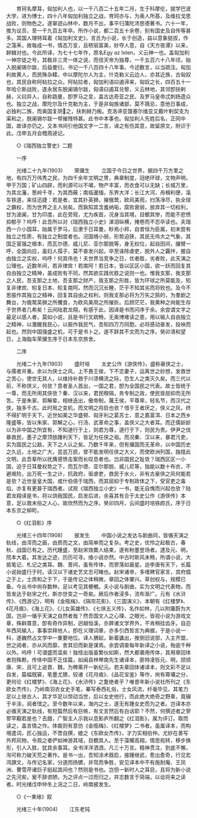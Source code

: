 <!-- { "loadSidebar": true } -->
　　育珂名摩耳，匈加利人也，以一千八百二十五年二月，生于科摩伦，就学巴波大学，进为博士，四十八年匈加利独立之战，育珂亦与，为奥人所惎，及维拉戈思战败，则物色之。遂窜迹山林中，数月不出，事平归蒲陀沛思德著书。六十一年，推为议员，至一千九百五年卒。所作小说，都二百五十余卷，别有国史及自传等甚多。其国人理特耳着《匈加利文史》，言氏为小说，长于创造，益以意象挺拔，作之藻釆，故每成一书，情态万变，且秾丽富美，妙夺人意，自《天方夜谭》以来，鲜雠对也。今此所译，为七十七年作，原名Egy az Isten，义云神一也。盖匈加利一神宗徒之号，其敎非三灵一体之说，而信天帝为独尊，一千五百六十八年顷，始入脱阑锡尔跋，后益曼衍。书记一千八百四十八年事。今述数言，以当疏注。匈加利故黄人，而民殊杂糅，中以摩陀尔人为主，什克勒义云边人，亦其近族，古匈奴也，其民自称阿帖拉之众。阿帖拉者，匈加利语曰遏谛来，匈奴之长，四百五十一年哈仑斯战败，遂永居东脱阑锡尔跋，匈语曰遏耳兑黎，义云林地，其邻卽扶剌赫，义曰异人，自称路曼，卽罗马之变，盖古达奇亚之民，及罗马皇帝忒刺扬遗众也。独立之战，摩陀尔及什克勒为主，于是非匈族诸部，莫不猜忌，意他日事成，必独利二族，而奥国复阴之，扶刺赫乃叛。克洛谛亚曁塞尔维亚又戴叶剌契支为渠和之，脱阑锡尔跋一带摧残特甚。此书中本事也。匈加利人先姓后名，正同中国，故译亦仍之。又本书间引他国文字一二言，译之有伤其意，故留原文，附识于此。戊申五月会稽周逴记。 

　　○《瑞西独立警史》二题 

　　一序 

　　光绪二十九年(1903) 
　　荣骥生 
　　立国于今日之世界，据四千万方里之地，有四万万伟秀之民，为四千余年文明之冑，典章制度，冠绝环球，文物声明，甲于万国；矿山四辟，而利源可以不竭，物产丰富，而衣食可以无缺；长城万里，为其北藩，葱岭千寻，为其西蔽；南临暹缅，东界大洋；长江大河，舟楫利便，滊车铁道，来往迅捷：若是者，宜其扑英狮，摧俄鹫，欧风美雨，扫荡凈尽，执全球之霸权，而为世界之主人翁矣。而孰知其含羞纳垢，腐败衰弱，放弃其一切权利，甘为波阑，甘为印度，此在旁观，尤为疾首，况身当其境，目覩其惨，而能不悲愤抑郁乎？呜呼！此吾所以对《瑞西独立小史》涕泪纵横，掩卷而不忍卒读也。夫瑞西一介小国耳，始属于罗马，后隶于日耳曼，眇焉小邦，自昔恒为臣属，初未尝有独立之性质，有独立之制度者也。况国境小弱，形势迫狭，其民无伟大之气象，其国乏富强之根本，而瓦尔德、威儿尼、亚尔那脱等，身无权位，起自田间，攘臂一呼，全国向应，虽妇人孺子，莫不奋发兴起，卒至诛除虐吏，脱外人之覊拌，握自由独立之实权，呜呼！何其伟也！夫世界当竞争之日，优者胜，劣者败，此天演之公理也。近数年间，若非律宾！若南阿！若日本，皆以区区小国，欲一跃而回复其自由独立之精神，虽成败有不同，然其欲实践优胜之说则一也。惟我支那，我支那之人民，吾支那之土地，吾支那之财产，我支那之形胜，皆为环球之所莫能及，矧复非律宾、矧复日本、矧复南阿。然而沉沉长睡，茫乎不知其劣而将败也。及今不思振作其独立之精神，回复其自由之权利，则我支那必将为万矢之鹄的，为羣剧之舞台，为俄鹫英狮之所攫食，为欧风美雨之所摧折。后顾茫茫，我黄种之尙能生存于世界者几希矣！云间陆君龙翔，有感于此，因译是书而问序于余。余尝谓文字之最足以感人者，莫如小说，且是书行文疏畅，无奥博难读之患，用以输入自由独立之精神，以激醒我民心，以振作我民气，吾知四万万同胞，必将感动奋发，投袂而起也。然则中国强盛之机，可于是书卜之。遂不辞其不文而为之序。癸卯淸和望日，上海脂车荣骥生序于日本东京旅舍。 


　　二序 

　　光绪二十九年(1903) 
　　盛时培 
　　太史公作《游侠传》，盛称豪侠之士，与儒者并重。余以为侠士之风，上不畏王侯，下不恋妻子，运离世之妙想，发救世之苦心，使世无其人，以维持补救于川溃横流之际，恐生人之类灭久矣。而三代以前，不称侠义，何欤？意者圣人首出，一国之君，卽为全国民之代表。故士皆统于一尊，而无所用其侠欤？秦、汉以来，君民暌隔，务专制之政，使民皆屈抑而无所吿。于是朱家、郭解辈，相继迭出，傲帝制，蔑王侯，平尊卑，轻名节，而汉代之侠，独多千古。此时局之变机，而文明之将启也欤？惜乎王者厌之，侠义之风，终不得扩明于天下。近世如美之华盛顿、匈牙利之葛苏士、意之嘉富洱、日本之西乡隆盛等，皆以朱家、郭解之心，行汤、武革命之事，盖侠义之大者耳。而迂儒龂龂以为非中国之所宜有，不知道行于上，则君为尊，道行于下，则民为贵。伊尹之伐暴救民，墨子之摩顶放踵利天下，皆足为任侠之祖。而况秦、汉以来，暴君污吏，实为国民之公敌，天下之人认之矣。乃数千年来，但有攘国而无革命，以中国历史之久远，土地之广大，芸芸万民，曾不能发明任侠之大义，而使欧洲列国，独擅此文明，此吾辈所以抚膺感愤击案而长叹息者也。岂非国民之耻欤？瑞西区区一小国，迫于日耳曼权势之下，而瓦尔德、亚尔那脱、威儿尼等，独能以数十布衣，不避艰险，出万死一生之计，抗政府，驱虐吏，救民于水火，非有古豪侠之风何能若是欤？近世皇皇大国，或什伯倍于瑞西，而其屈抑于专制政体之下，受官吏之毒焰，亦复有更甚于瑞西者。试观《瑞西独立小史》一书，能无自愧而兴起也欤？陆君龙翔译是书，将以饷我国民，启发后进，余喜其有合于太史公作《游侠传》本意，足以救末俗之人心，故欣然而为之序。癸卯四月，云间盛时培铁颜氏，序于日本东京之柳町。 

　　○《红泪影》序 

　　光绪三十四年(1908) 
　　披发生 
　　中国小说之发达与剧曲同，皆循天演之轨线，由浑而之画，由质而之文，由简单而之复杂。考之史，优伶之起极古，春秋、战国已有之。历代踵盛，至赵宋效爨人结束，遂有粉墨登场者。逮及元、明，院本大着。其发达之迹，历历可寻。维小说亦然。中古时斯风未畅，所谓小说，大抵笔记、札记之类耳。魏、晋间，虽有传体，而寥落如晨星。迨李唐有天下，长篇小说始盛行于时。读汉以下诸史艺文志可睹也。赵宋诸帝，多嗜稗官家言，宫府倡之于上，士庶和之于下，于是传记之体稍微，章回之体肇兴。草创权与，规模已备。今丛书中尙存数种，足以考见其梗槪。夫小说与剧曲，实为文明之代表物，而皆发达于赵宋之代，斯亦世变之一奇矣。厥后作者浸多，流布渐广。元有《水浒传》、《西游记》，明有《金甁梅》、《隔帘花影》、《三国演义》，本朝有《红楼梦》、《花月痕》、《海上花》、《儿女英雄传》、《七侠五义传》，名作如林，几以附庸蔚为大国，岂非一循乎天演之自然者哉？然吾国文人之心理、之眼光，皆视小说为游戏文章，殊鲜厝意，卽有奇作异制，迥越恒溪，亦屛诸文学界外，不肯稍挂齿牙。自迩年西风输入，事事崇拜他人，卽在义理词章，亦多引西哲言为典据，于是小说一科，遂巍然占文学中一重要地位。译人猬起，新着蠭出，推倒旧说部，入主齐盟，世之阅者，亦从风而靡，舍其旧而新是谋焉。余尝调查每年新译之小说，殆逾千种以外。呜呼！可谓盛而滥矣！独怪出版虽繁伙如斯，然大都袭用传体，其用章回体者则殊尠。传体中固不乏佳篇，如闽县林琴南先生诸译本，匪特凌铄元、明，颉颃唐、宋，且可上追晋、魏，为稗乘开一新纪元。若夫章回体诸译本，则文彩不足以自发，篇幅旣窘，笔墨尤猥，较诸《花月痕》、《品花宝鉴》等作，尙有霄壤之分，更何论《红楼梦》、《海上花》、《水浒传》之夐绝者乎？唯昔年新小说社所刊之《东欧女杰传》，乃岭南羽衣女史手笔，摹写泰西礼俗，士女风流，纤毫毕见，其笔力足以上继古人，其才华足以惊动当世，后以女史他行，而此绝大绝奇之野乘，竟辍于半涂，阅者惜之。至今数年以来，海内之士，遂无有踵女史而为之者。岂译本亦必循天演之轨线，有短篇然后有巨帙，有文言然后有白话耶？不然，何撰述者之寥寥罕觏若是也？去腊，广智主人示我以息影庐所翻之《红泪影》，属为评订。取而读之，盖言情之作。体裁则有意仿《金甁梅》、《红楼梦》二书者。虽属译本，而构境遣词，匠心独运，不啻自撰，媲之《东欧女杰传》，才力实相伯仲。尤妙在善写外邦风物，令观之者俨如神游其域，目覩其人。至于藻耀高翔，情思宛转，移步换形，引人入胜，犹其余事耳。全书洋洋洒洒，凡三十万言。精神贯注，到底不懈，洵可称力破天荒之著作。是书一出，吾知涂术旣启，接踵继武，愈出愈奇，行见宏鸿譔文，与传记名家，分道而扬镳，并驾而争胜，安见译本中不有施耐庵、王凤洲、曹雪芹诸巨子挺起其间也？然则是书也。岂但一新时人之耳目，且将为新小说之先河矣。爰不辞谫陋，为之评点一过而归之。并志数言于简端，以谂将来之读者。时光绪戊申仲冬上浣之二日，岭南披发生。 

　　○《一柬缘》叙 

　　光绪三十年(1904) 
　　江东老钝 
